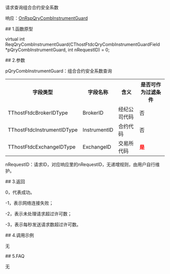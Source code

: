 <p>请求查询组合合约安全系数</p>
<p>响应：<a href="../../CTHOSTFTDCTRADERAPI/ONRSPQRYCOMBINSTRUMENTGUARD/">OnRspQryCombInstrumentGuard</a></p>
<span class="anchor" id="4f792f4e-ad70-4c16-9e8b-ccb3874971f6"></span>
## 1.函数原型
<p>virtual int ReqQryCombInstrumentGuard(CThostFtdcQryCombInstrumentGuardField *pQryCombInstrumentGuard, int nRequestID) = 0;</p>
<span class="anchor" id="a3c336be-c7dd-4608-bfb0-690401f4e572"></span>
## 2.参数
<p>pQryCombInstrumentGuard：组合合约安全系数查询</p>
<table><tr><th style="TEXT-ALIGN: center;">字段类型</th><th style="TEXT-ALIGN: center;">字段名称</th><th style="TEXT-ALIGN: center;">含义</th><th style="TEXT-ALIGN: center;">是否可作为过滤条件</th></tr><tr><td style="TEXT-ALIGN: left;">TThostFtdcBrokerIDType</td>
<td style="TEXT-ALIGN: left;">BrokerID</td>
<td style="TEXT-ALIGN: left;">经纪公司代码</td>
<td style="TEXT-ALIGN: left;">否</td>
</tr>
<tr><td style="TEXT-ALIGN: left;">TThostFtdcInstrumentIDType</td>
<td style="TEXT-ALIGN: left;">InstrumentID</td>
<td style="TEXT-ALIGN: left;">合约代码</td>
<td style="TEXT-ALIGN: left;">否</td>
</tr>
<tr><td style="TEXT-ALIGN: left;">TThostFtdcExchangeIDType</td>
<td style="TEXT-ALIGN: left;">ExchangeID</td>
<td style="TEXT-ALIGN: left;">交易所代码</td>
<td style="TEXT-ALIGN: left;"><strong><font color="#FF0000">是</font></strong></td>
</tr>
</table>
<p>nRequestID：请求ID，对应响应里的nRequestID，无递增规则，由用户自行维护。</p>
<span class="anchor" id="a96dc974-893b-4393-a262-fd21235956c5"></span>
## 3.返回
<p>0，代表成功。</p>
<p>-1，表示网络连接失败；</p>
<p>-2，表示未处理请求超过许可数；</p>
<p>-3，表示每秒发送请求数超过许可数。</p>
<span class="anchor" id="46986de1-0531-4fbb-b7a8-b3c1ccd4868c"></span>
## 4.调用示例
<p>无</p>
<span class="anchor" id="6f334427-a66b-42a7-aa55-603f9fc8a76a"></span>
## 5.FAQ
<p>无</p>
